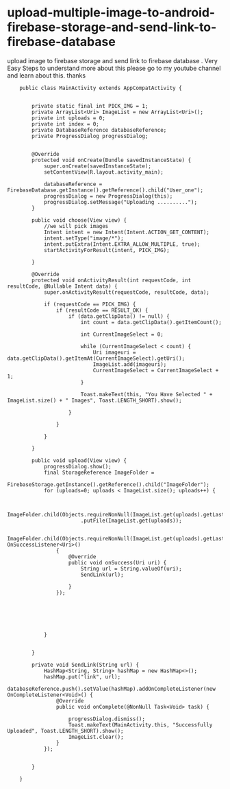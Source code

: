 # upload-multiple-image-to-android-firebase-storage-and-send-link-to-firebase-database
upload image to firebase storage and send link to firebase database . Very Easy Steps 
to understand more about this please go to my youtube channel and learn about this. thanks


        public class MainActivity extends AppCompatActivity {


            private static final int PICK_IMG = 1;
            private ArrayList<Uri> ImageList = new ArrayList<Uri>();
            private int uploads = 0;
            private int index = 0;
            private DatabaseReference databaseReference;
            private ProgressDialog progressDialog;


            @Override
            protected void onCreate(Bundle savedInstanceState) {
                super.onCreate(savedInstanceState);
                setContentView(R.layout.activity_main);

                databaseReference = FirebaseDatabase.getInstance().getReference().child("User_one");
                progressDialog = new ProgressDialog(this);
                progressDialog.setMessage("Uploading ..........");
            }

            public void choose(View view) {
                //we will pick images
                Intent intent = new Intent(Intent.ACTION_GET_CONTENT);
                intent.setType("image/*");
                intent.putExtra(Intent.EXTRA_ALLOW_MULTIPLE, true);
                startActivityForResult(intent, PICK_IMG);

            }

            @Override
            protected void onActivityResult(int requestCode, int resultCode, @Nullable Intent data) {
                super.onActivityResult(requestCode, resultCode, data);

                if (requestCode == PICK_IMG) {
                    if (resultCode == RESULT_OK) {
                        if (data.getClipData() != null) {
                            int count = data.getClipData().getItemCount();

                            int CurrentImageSelect = 0;

                            while (CurrentImageSelect < count) {
                                Uri imageuri = data.getClipData().getItemAt(CurrentImageSelect).getUri();
                                ImageList.add(imageuri);
                                CurrentImageSelect = CurrentImageSelect + 1;
                            }

                            Toast.makeText(this, "You Have Selected " + ImageList.size() + " Images", Toast.LENGTH_SHORT).show();

                        }

                    }

                }

            }

            public void upload(View view) {
                progressDialog.show();
                final StorageReference ImageFolder =
                        FirebaseStorage.getInstance().getReference().child("ImageFolder");
                for (uploads=0; uploads < ImageList.size(); uploads++) {


                    ImageFolder.child(Objects.requireNonNull(ImageList.get(uploads).getLastPathSegment()))
                            .putFile(ImageList.get(uploads));

                    ImageFolder.child(Objects.requireNonNull(ImageList.get(uploads).getLastPathSegment())).getDownloadUrl().addOnSuccessListener(new OnSuccessListener<Uri>()
                    {
                        @Override
                        public void onSuccess(Uri uri) {
                            String url = String.valueOf(uri);
                            SendLink(url);

                        }
                    });






                }


            }

            private void SendLink(String url) {
                HashMap<String, String> hashMap = new HashMap<>();
                hashMap.put("link", url);
                databaseReference.push().setValue(hashMap).addOnCompleteListener(new OnCompleteListener<Void>() {
                    @Override
                    public void onComplete(@NonNull Task<Void> task) {

                        progressDialog.dismiss();
                        Toast.makeText(MainActivity.this, "Successfully Uploaded", Toast.LENGTH_SHORT).show();
                        ImageList.clear();
                    }
                });


            }

        }














